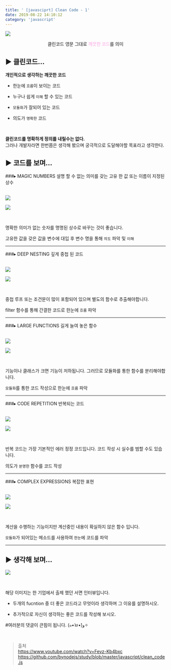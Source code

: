 ```yaml
---
title: ' [javasciprt] Clean Code - 1'
date: 2019-08-22 14:10:12
category: 'javascript'
---
```


![](../../../assets/javascript/clean-code/javascript.clean.code.0.png)

<center>클린코드 영문 그대로 <strong style="color:#fbc2eb">깨끗한 코드</strong>를 의미</center>


▶︎ 클린코드...
-----------

__개인적으로 생각하는 깨끗한 코드__

- 한눈에 `흐름`이 보이는 코드

- 누구나 쉽게 `이해` 할 수 있는 코드

- `모듈화`가 잘되어 있는 코드

- 의도가 `명확한` 코드

<br />

__클린코드를 명확하게 정의를 내릴수는 없다.__ <br />
그러나 개발자라면 한번쯤은 생각해 봤으며 궁극적으로 도달해야할 목표라고 생각한다.

▶︎ 코드를 보며...
-------------

###▸ MAGIC NUMBERS
설명 할 수 없는 의미를 갖는 고유 한 값 또는 이름이 지정된 상수<br /><br />

![](../../../assets/javascript/clean-code/javascript.clean.code.1.befor.png)

![](../../../assets/javascript/clean-code/javascript.clean.code.1.after.png)

<br />

명확한 의미가 없는 숫자를 명명된 상수로 바꾸는 것이 좋습니다.

고유한 값을 갖은 값을 변수에 대입 후 변수 명을 통해 `의도` 파악 및 `이해`

---

###▸ DEEP NESTING
깊게 중첩 된 코드<br /><br />

![](../../../assets/javascript/clean-code/javascript.clean.code.2.befor.png)

![](../../../assets/javascript/clean-code/javascript.clean.code.2.after.png)

<br />

중첩 루프 또는 조건문이 많이 포함되어 있으며 별도의 함수로 추출해야합니다.

filter 함수를 통해 간결한 코드로 한눈에 `흐름` 파악

---

###▸ LARGE FUNCTIONS
길게 늘여 놓은 함수<br /><br />

![](../../../assets/javascript/clean-code/javascript.clean.code.3.befor.png)

![](../../../assets/javascript/clean-code/javascript.clean.code.3.after.png)

<br />

기능이나 클래스가 크면 기능이 저하됩니다. 그러므로 모듈화를 통한 함수를 분리해야합니다.

`모듈화`를 통한 코드 작성으로 한눈에 `흐름` 파악

---

###▸ CODE REPETITION
반복되는 코드<br /><br />

![](../../../assets/javascript/clean-code/javascript.clean.code.4.befor.png)

![](../../../assets/javascript/clean-code/javascript.clean.code.4.after.png)

<br />

반복 코드는 가장 기본적인 에러 정정 코드입니다. 코드 작성 시 실수를 범할 수도 있습니다.

의도가 `분명한` 함수를 코드 작성

---

###▸ COMPLEX EXPRESSIONS
복잡한 표현<br /><br />

![](../../../assets/javascript/clean-code/javascript.clean.code.5.befor.png)

![](../../../assets/javascript/clean-code/javascript.clean.code.5.after.png)

<br />

계산을 수행하는 기능이지만 계산중인 내용이 확실하지 않은 함수 입니다.

`모듈화`가 되어있는 메소드를 사용하여 `한눈`에 코드를 파악

---

▶︎ 생각해 보며...
-------------

![](../../../assets/javascript/clean-code/javascript.clean.code.6.png)

<br />

해당 이미지는 한 기업에서 출제 했던 서면 인터뷰입니다.

- 두개의 fucntion 중 더 좋은 코드라고 무엇이라 생각하며 그 이유를 설명하시오.

- 추가적으로 자신이 생각하는 좋은 코드를 작성해 보시오.

#여러분의 댓글이 큰힘이 됩니다. (๑•̀ㅂ•́)و✧

<br />

> 출처  
> <a href="https://www.youtube.com/watch?v=Fevz-Kb4bxc" target="_blank">https://www.youtube.com/watch?v=Fevz-Kb4bxc</a>
> <a href="https://github.com/bynodejs/study/blob/master/javascript/clean_code.js" target="_blank">https://github.com/bynodejs/study/blob/master/javascript/clean_code.js</a>
